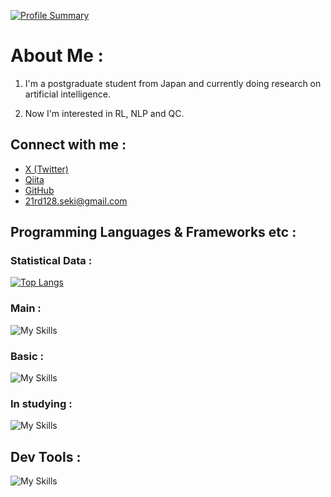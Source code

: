 [![Profile Summary](https://github-profile-summary-cards.vercel.app/api/cards/profile-details?username=ChiguChigu-Tech&theme=algolia)](https://github.com/ChiguChigu-Tech)

# About Me :
1. I'm a postgraduate student from Japan and  currently doing research on artificial intelligence.

2. Now I'm interested in RL, NLP and QC.

## Connect with me :
- [X (Twitter)](https://x.com/sekiiin_1110)
- [Qiita](https://qiita.com/ChiguChigu-Tech)
- [GitHub](https://github.com/ChiguChigu-Tech)
- 21rd128.seki@gmail.com


## Programming Languages & Frameworks etc :
### Statistical Data :
[![Top Langs](https://github-readme-stats.vercel.app/api/top-langs?username=ChiguChigu-Tech&layout=compact&theme=tokyonight&cache_seconds=86400)](https://github.com/ChiguChigu-Tech)



### Main :
![My Skills](https://go-skill-icons.vercel.app/api/icons?i=python&theme=dark)

### Basic :
![My Skills](https://go-skill-icons.vercel.app/api/icons?i=c,cs,java,r,matlab,mysql,php,html,css,javascript,streamlit,julia,arduino&perline=5&theme=dark)

### In studying :
![My Skills](https://go-skill-icons.vercel.app/api/icons?i=swift,aws&perline=5&theme=dark)

## Dev Tools :

![My Skills](https://go-skill-icons.vercel.app/api/icons?i=vscode,github,docker,slack,arcbrowser&theme=dark)
